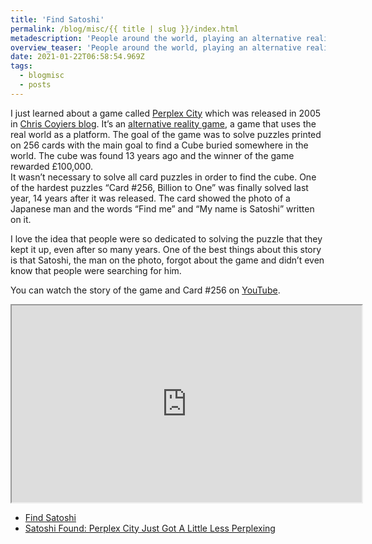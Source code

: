 ```yaml
---
title: 'Find Satoshi'
permalink: /blog/misc/{{ title | slug }}/index.html
metadescription: 'People around the world, playing an alternative reality game, were looking for a man for 14 years and finally found him.'
overview_teaser: 'People around the world, playing an alternative reality game, were looking for a man for 14 years and finally found him.'
date: 2021-01-22T06:58:54.969Z
tags:
  - blogmisc
  - posts
---
```


I just learned about a game called [Perplex City](http://www.perplexcity.com/) which was released in 2005 in [Chris Coyiers blog](https://chriscoyier.net/2021/01/20/perplex-city/). It’s an [alternative reality game](https://en.wikipedia.org/wiki/Alternate_reality_game), a game that uses the real world as a platform. The goal of the game was to solve puzzles printed on 256 cards with the main goal to find a Cube buried somewhere in the world. The cube was found 13 years ago and the winner of the game rewarded £100,000.  
It wasn’t necessary to solve all card puzzles in order to find the cube. One of the hardest puzzles “Card #256, Billion to One” was finally solved last year, 14 years after it was released. The card showed the photo of a Japanese man and the words “Find me” and “My name is Satoshi” written on it.

I love the idea that people were so dedicated to solving the puzzle that they kept it up, even after so many years. One of the best things about this story is that Satoshi, the man on the photo, forgot about the game and didn’t even know that people were searching for him.

You can watch the story of the game and Card #256 on [YouTube](https://www.youtube.com/watch?v=o1PXriQ4frU&feature=emb_title).

<div class="content__video-wrapper">
  <div class="video-wrapper"><iframe width="560" height="315" src="https://www.youtube.com/embed/o1PXriQ4frU" allow="accelerometer; autoplay; clipboard-write; encrypted-media; gyroscope; picture-in-picture" allowfullscreen title="Can You Find This Man? - Inside A Mind"></iframe>
  </div>
</div>

- [Find Satoshi](https://findsatoshi.com/)
- [Satoshi Found: Perplex City Just Got A Little Less Perplexing](https://www.argn.com/2020/12/satoshi-found-perplex-city-got-a-little-less-perplexing/)
